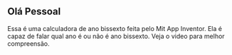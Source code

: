 <h2>Olá Pessoal</h2>
Essa é uma calculadora de ano bissexto feita pelo Mit App Inventor. Ela é capaz de falar qual ano é ou não é ano bissexto.
Veja o video para melhor compreensão.
